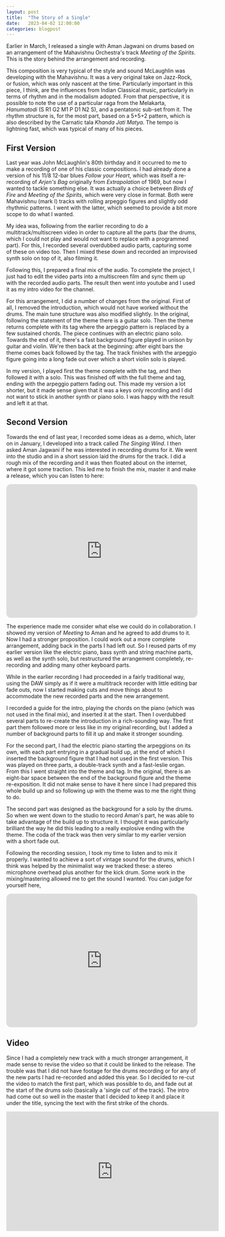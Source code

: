 ```yaml
---
layout: post
title:  "The Story of a Single"
date:   2023-04-02 12:00:00
categories: blogpost
---
```


Earlier in March, I released a single with Aman Jagwani on drums based
on an arrangement of the Mahavishnu Orchestra's track *Meeting of the
Spirits*. This is the story behind the arrangement and recording.

This composition is very typical of the style and sound
McLaughlin was developing with the Mahavishnu. It was a very original
take on Jazz-Rock, or fusion, which was only nascent at the time.
Particularly important in this piece, I think, are the influences from
Indian Classical music, particularly in terms of rhythm and in the
modalism adopted. From that perspective, it is possible to note the
use of a particular raga from the Melakarta, *Hanumatodi* (S R1 G2 M1 P
D1 N2 S), and a pentatonic sub-set from it. The rhythm structure is,
for the most part, based on a 5+5+2 pattern, which is also described
by the Carnatic tala *Khanda Jati Matya*. The tempo is lightning fast,
which was typical of many of his pieces.


First Version
------

Last year was John McLaughlin's 80th birthday and it occurred to me to
make a recording of one of his classic compositions. I had already
done a version of his 11/8 12-bar blues *Follow your Heart*, which was
itself a re-recording of *Arjen's Bag* originally from *Extrapolation*
of 1969, but now I wanted to tackle something else. It was actually a
choice between *Birds of Fire* and *Meeting of the Spirits*, which
were very close in format. Both were Mahavishnu (mark I) tracks with
rolling arpeggio figures and slightly odd rhythmic patterns. I went
with the latter, which seemed to provide a bit more scope to do what I
wanted.

My idea was, following from the earlier recording to do a
multitrack/multiscreen video in order to capture all the parts (bar
the drums, which I could not play and would not want to replace with a
programmed part). For this, I recorded several overdubbed audio parts,
capturing some of these on video too. Then I mixed these down and
recorded an improvised synth solo on top of it, also filming it.

Following this, I prepared a final mix of the audio. To complete the
project, I just had to edit the video parts into a multiscreen film
and sync them up with the recorded audio parts. The result then went
into youtube and I used it as my intro video for the channel.

For this arrangement, I did a number of changes from the
original. First of all, I removed the introduction, which would not
have worked without the drums. The main tune structure was also
modified slightly. In the original, following the statement of the
theme there is a guitar solo. Then the theme returns complete with its
tag where the arpeggio pattern is replaced by a few sustained
chords. The piece continues with an electric piano solo. Towards
the end of it, there's a fast background figure played in unison by
guitar and violin. We're then back at the beginning: after eight bars
the theme comes back followed by the tag. The track finishes with
the arpeggio figure going into a long fade out over which a short
violin solo is played.

In my version, I played first the theme complete with the
tag, and then followed it with a solo. This was finished off with
the full theme and tag, ending with the arpeggio pattern fading out.
This made my version a lot shorter, but it made sense given that
it was a keys only recording and I did not want to stick in another
synth or piano solo. I was happy with the result and left it at that.

Second Version
------

Towards the end of last year, I recorded some ideas as a demo, which,
later on in January, I developed into a track called *The Singing
Wind*. I then asked Aman Jagwani if he was interested in recording
drums for it. We went into the studio and in a short session laid the
drums for the track. I did a rough mix of the recording and it was then floated
about on the internet, where it got some traction. This led me to
finish the mix, master it and make a release, which you can listen to here:

<iframe style="border-radius:12px" src="https://open.spotify.com/embed/album/4taMhVBy66FvfbLGALLpB5?utm_source=generator" width="100%" height="352" frameBorder="0" allowfullscreen="" allow="autoplay; clipboard-write; encrypted-media; fullscreen; picture-in-picture" loading="lazy"></iframe>

The experience made me consider what else we could do in collaboration. I showed my
version of *Meeting* to Aman and he agreed to add drums to it. Now I
had a stronger proposition. I could work out a more complete
arrangement, adding back in the parts I had left out. So I reused
parts of my earlier version like the electric piano, bass synth and
string machine parts, as well as the synth solo, but restructured the
arrangement completely, re-recording and adding many other keyboard
parts.

While in the earlier recording I had proceeded in a fairly traditional
way, using the DAW simply as if it were a multitrack recorder with
little editing bar fade outs, now I started making cuts and move
things about to accommodate the new recorded parts and the new
arrangement.

I recorded a guide for the intro, playing the chords on the piano
(which was not used in the final mix), and inserted it at the start.
Then I overdubbed several parts to re-create the introduction in
a rich-sounding way. The first part them followed more or less like in my original
recording, but I added a number of background parts to fill it
up and make it stronger sounding.

For the second part, I had the electric piano starting the arpeggions
on its own, with each part entrying in a gradual build up, at the end
of which I inserted the background figure that I had not used in the
first version. This was played on three parts, a double-track synth
and a fast-leslie organ. From this I went straight into the theme and
tag. In the original, there is an eight-bar space between the end of
the background figure and the theme re-exposition. It did not make
sense to have it here since I had prepared this whole build up and so
following up with the theme was to me the right thing to do. 

The second part was designed as the background for a solo by the
drums. So when we went down to the studio to record Aman's part,
he was able to take advantage of the build up to structure it. I
thought it was particularly brilliant the way he did this leading to
a really explosive ending with the theme. The coda of the track was
then very similar to my earlier version with a short fade out.

Following the recording session, I took my time to listen and to mix
it properly. I wanted to achieve a sort of vintage sound for the
drums, which I think was helped by the minimalist way we tracked
these: a stereo microphone overhead plus another for the kick drum.
Some work in the mixing/mastering allowed me to get the sound I
wanted. You can judge for yourself here,

<iframe style="border-radius:12px" src="https://open.spotify.com/embed/album/7fiQ0yLWvFG3NmN0MU1bgv?utm_source=generator" width="100%" height="352" frameBorder="0" allowfullscreen="" allow="autoplay; clipboard-write; encrypted-media; fullscreen; picture-in-picture" loading="lazy"></iframe>

Video
-----------

Since I had a completely new track with a much stronger arrangement,
it made sense to revise the video so that it could be linked to the
release. The trouble was that I did not have footage for the drums
recording or for any of the new parts I had re-recorded and added this
year. So I decided to re-cut the video to match the first part, which
was possible to do, and fade out at the start of the drums solo
(basically a 'single cut' of the track). The intro had come out so
well in the master that I decided to keep it and place it under the
title, syncing the text with the first strike of the chords.

<iframe width="560" height="315" src="https://www.youtube.com/embed/bbZvNnT8tkg" title="YouTube video player" frameborder="0" allow="accelerometer; autoplay; clipboard-write; encrypted-media; gyroscope; picture-in-picture; web-share" allowfullscreen></iframe>





